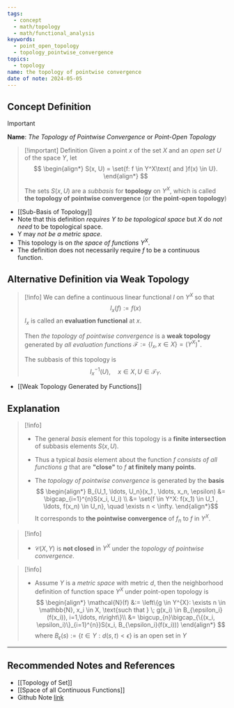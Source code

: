 ```yaml
---
tags:
  - concept
  - math/topology
  - math/functional_analysis
keywords:
  - point_open_topology
  - topology_pointwise_convergence
topics:
  - topology
name: the topology of pointwise convergence
date of note: 2024-05-05
---
```


## Concept Definition

>[!important]
>**Name**:  *The Topology of Pointwise Convergence* or *Point-Open Topology*

>[!important] Definition
>Given a point $x$ of the set $X$ and an *open set* $U$ of the space $Y$, let
> $$
> \begin{align*}
> S(x, U) = \set{f:  f \in Y^X\text{ and }f(x) \in U}.
> \end{align*}
> $$
> 
> The sets $S(x, U)$ are a *subbasis* for **topology** on $Y^X$, which is called **the topology of pointwise convergence** (or **the point-open topology**)

- [[Sub-Basis of Topology]]
- Note that this definition *requires $Y$ to be topological space* but $X$ do *not need* to be topological space.
- Y may *not be a metric space*.
- This topology is on *the space of functions* $Y^X$. 
- The definition does not necessarily require $f$ to be a continuous function.

## Alternative Definition via Weak Topology

>[!info]
>We can define a continuous linear functional $I$ on $Y^X$ so that 
>$$
>I_{x}(f) := f(x)
>$$
>$I_{x}$ is called an **evaluation functional**  at $x$.
>
>Then *the topology of pointwise convergence* is a **weak topology** generated by *all evaluation functions* $\mathscr{F} := \{I_{x}, x\in X\} = (Y^X)^{*}$.
>
>The subbasis of this topology is 
>$$
>I_{x}^{-1}(U), \quad x \in X, U \in \mathscr{T}_{Y}.
>$$
 
- [[Weak Topology Generated by Functions]]

## Explanation

>[!info]
>- The general *basis* element for this topology is a **finite intersection** of subbasis elements $S(x, U)$. 
>
>- Thus a typical *basis* element about the function $f$ *consists of all functions* $g$ that are **"close"** to $f$ **at finitely many points**. 
>  
> - The *topology of pointwise convergence* is generated by the **basis**
> $$
> \begin{align*}
> B_{U_1, \ldots, U_n}(x_1 , \ldots, x_n, \epsilon)  &= \bigcap_{i=1}^{n}S(x_i, U_i) \\
> &= \set{f \in Y^X: f(x_1) \in U_1 , \ldots, f(x_n) \in U_n}, \quad \exists n < \infty.
> \end{align*}$$
>It corresponds to **the pointwise convergence** of $f_n$ to $f$ in $Y^X$. 


>[!info]
>- $\mathcal{C}(X, Y)$ is **not closed** in $Y^X$ under the *topology of pointwise convergence*.


>[!info]
>- Assume $Y$ is a *metric space* with metric $d$, then the neighborhood definition of function space $Y^X$ under point-open topology is 
>$$
>\begin{align*}
>\mathcal{N}(f) &:= \left\{g \in Y^{X}: \exists n \in \mathbb{N}, x_i \in X, \text{such that } \; g(x_i) \in B_{\epsilon_i}(f(x_i)), i=1,\ldots, n\right\}\\
>&= \bigcup_{n}\bigcap_{\{(x_i, \epsilon_i)\}_{i=1}^{n}}S(x_i, B_{\epsilon_i}(f(x_i)))
>\end{align*}
>$$
>where $B_{\epsilon}(s):= \{t \in Y: d(s, t) < \epsilon \}$ is an open set in $Y$





-----------
##  Recommended Notes and References

- [[Topology of Set]]
- [[Space of all Continuous Functions]]
- Github Note [link](https://github.com/TianpeiLuke/SelfStudyNotes/tree/master/self-study/probability_and_measure_theory)